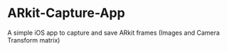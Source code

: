 # ARkit-Capture-App
A simple iOS app to capture and save ARkit frames (Images and Camera Transform matrix)
